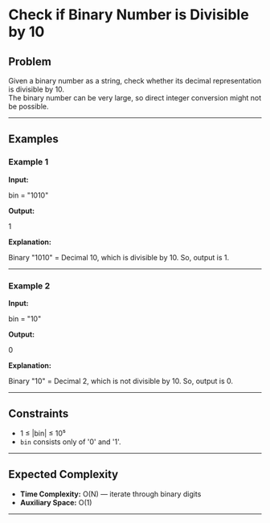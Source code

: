 # Check if Binary Number is Divisible by 10

## Problem
Given a binary number as a string, check whether its decimal representation is divisible by 10.  
The binary number can be very large, so direct integer conversion might not be possible.

---

## Examples

### Example 1
**Input:**

bin = "1010"

**Output:**

1

**Explanation:**

Binary "1010" = Decimal 10, which is divisible by 10. So, output is 1.


---

### Example 2
**Input:**

bin = "10"

**Output:**

0

**Explanation:**

Binary "10" = Decimal 2, which is not divisible by 10. So, output is 0.


---

## Constraints
- 1 ≤ |bin| ≤ 10⁵  
- `bin` consists only of '0' and '1'.

---

## Expected Complexity
- **Time Complexity:** O(N) — iterate through binary digits  
- **Auxiliary Space:** O(1)

---
